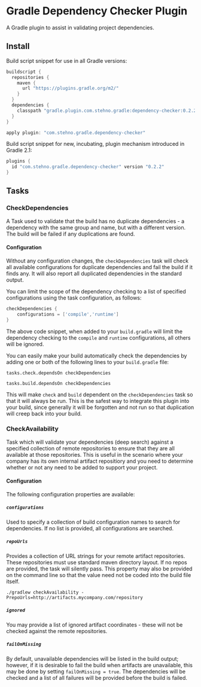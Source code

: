 # Gradle Dependency Checker Plugin

A Gradle plugin to assist in validating project dependencies.

## Install

Build script snippet for use in all Gradle versions:

```groovy
buildscript {
  repositories {
    maven {
      url "https://plugins.gradle.org/m2/"
    }
  }
  dependencies {
    classpath "gradle.plugin.com.stehno.gradle:dependency-checker:0.2.2"
  }
}

apply plugin: "com.stehno.gradle.dependency-checker"
```

Build script snippet for new, incubating, plugin mechanism introduced in Gradle 2.1:

```groovy
plugins {
  id "com.stehno.gradle.dependency-checker" version "0.2.2"
}
```

## Tasks

### CheckDependencies

A Task used to validate that the build has no duplicate dependencies - a dependency with the same group and name, but with a different version. The build
will be failed if any duplications are found.

#### Configuration

Without any configuration changes, the `checkDependencies` task will check all available configurations for duplicate dependencies and fail the build
if it finds any. It will also report all duplicated dependencies in the standard output.

You can limit the scope of the dependency checking to a list of specified configurations using the task configuration, as follows:

```groovy
checkDependencies {
    configurations = ['compile','runtime']
}
```

The above code snippet, when added to your `build.gradle` will limit the dependency checking to the `compile` and `runtime` configurations, all others
will be ignored.

You can easily make your build automatically check the dependencies by adding one or both of the following lines to your `build.gradle` file:

    tasks.check.dependsOn checkDependencies

    tasks.build.dependsOn checkDependencies

This will make `check` and `build` dependent on the `checkDependencies` task so that it will always be run. This is the safest way to integrate
this plugin into your build, since generally it will be forgotten and not run so that duplication will creep back into your build.

### CheckAvailability

Task which will validate your dependencies (deep search) against a specified collection of remote repositories to ensure that they are all available
at those repositories. This is useful in the scenario where your company has its own internal artifact repositiory and you need to determine whether
or not any need to be added to support your project.

#### Configuration

The following configuration properties are available:

##### `configurations`

Used to specify a collection of build configuration names to search for dependencies. If no list is provided, all configurations are searched.

##### `repoUrls`

Provides a collection of URL strings for your remote artifact repositories. These repositories must use standard maven directory layout. If no
repos are provided, the task will silently pass. This property may also be provided on the command line so that the value need not be coded into the
build file itself.

    ./gradlew checkAvailability -PrepoUrls=http://artifacts.mycompany.com/repository

##### `ignored`

You may provide a list of ignored artifact coordinates - these will not be checked against the remote repositories.

##### `failOnMissing`

By default, unavailable dependencies will be listed in the build output; however, if it is desirable to fail the build when artifacts are
unavailable, this may be done by setting `failOnMissing = true`. The dependencies will be checked and a list of all failures will be provided before
the build is failed.
